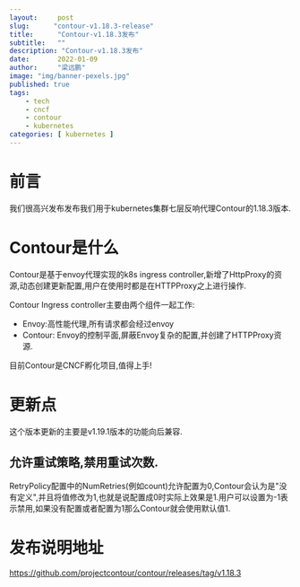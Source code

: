 ```yaml
---
layout:     post 
slug:      "contour-v1.18.3-release"
title:      "Contour-v1.18.3发布"
subtitle:   ""
description: "Contour-v1.18.3发布"
date:       2022-01-09
author:     "梁远鹏"
image: "img/banner-pexels.jpg"
published: true
tags:
    - tech
    - cncf
    - contour
    - kubernetes
categories: [ kubernetes ]
---
```



# 前言 

我们很高兴发布发布我们用于kubernetes集群七层反响代理Contour的1.18.3版本.  

# Contour是什么

Contour是基于envoy代理实现的k8s ingress controller,新增了HttpProxy的资源,动态创建更新配置,用户在使用时都是在HTTPProxy之上进行操作.  

Contour Ingress controller主要由两个组件一起工作:

- Envoy:高性能代理,所有请求都会经过envoy
- Contour: Envoy的控制平面,屏蔽Envoy复杂的配置,并创建了HTTPProxy资源.  

目前Contour是CNCF孵化项目,值得上手!

# 更新点  

这个版本更新的主要是v1.19.1版本的功能向后兼容.

## 允许重试策略,禁用重试次数.  

RetryPolicy配置中的NumRetries(例如count)允许配置为0,Contour会认为是"没有定义",并且将值修改为1,也就是说配置成0时实际上效果是1.用户可以设置为-1表示禁用,如果没有配置或者配置为1那么Contour就会使用默认值1.  

# 发布说明地址  

https://github.com/projectcontour/contour/releases/tag/v1.18.3